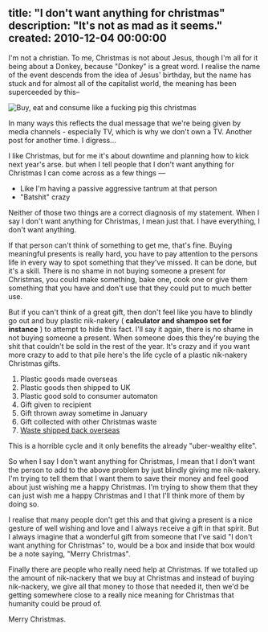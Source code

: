 title: "I don't want anything for christmas"
description: "It's not as mad as it seems."
created: 2010-12-04 00:00:00
---

I'm not a christian. To me, Christmas is not about Jesus, though I'm all for it being about a Donkey, because "Donkey" is a great word. I realise the name of the event descends from the idea of Jesus' birthday, but the name has stuck and for almost all of the capitalist world, the meaning has been superceeded by this&ndash; 

![Buy, eat and consume like a fucking pig this christmas](http://media.jamiecurle.com/uploads/2010/12/04/blogimage/Buy__eat_and_consume_like_a_fucking_pig_this_christmas.850x600.jpg)

In many ways this reflects the dual message that we're being given by media channels - especially TV, which is why we don't own a TV. Another post for another time. I digress...

I like Christmas, but for me it's about downtime and planning how to kick next year's arse. but when I tell people that I don't want anything for Christmas I can come across as a few things &mdash;

* Like I'm having a passive aggressive tantrum at that person
* "Batshit" crazy

Neither of those two things are a correct diagnosis of my statement. When I say I don't want anything for Christmas, I mean just that. I have everything, I don't want anything.  

If that person can't think of something to get me, that's fine. Buying meaningful presents is really hard, you have to pay attention to the persons life in every way to spot something that they've missed. It can be done, but it's a skill.  There is no shame in not buying someone a present for Christmas, you could make something, bake one, cook one or give them something that you have and don't use that they could put to much better use.

But if you can't think of a great gift, then don't feel like you have to blindly go out and buy plastic nik-nakery ( __calculator and shampoo set for instance__ ) to attempt to hide this fact. I'll say it again, there is no shame in not buying someone a present. When someone does this they're buying the shit that couldn't be sold in the rest of the year. It's crazy and if you want more crazy to add to that pile here's the life cycle of a plastic nik-nakery Christmas gifts.

1. Plastic goods made overseas
2. Plastic goods then shipped to UK
3. Plastic good sold to consumer automaton
4. Gift given to recipient
5. Gift thrown away sometime in January
6. Gift collected with other Christmas waste
7. [Waste shipped back overseas](http://www.guardian.co.uk/society/2004/sep/20/environment.china)

This is a horrible cycle and it only benefits the already "uber-wealthy elite".

So when I say I don't want anything for Christmas, I mean that I don't want the person to add to the above problem by just blindly giving me nik-nakery. I'm trying to tell them that I want them to save their money and feel good about just wishing me a happy Christmas. I'm trying to show them that they can just wish me a happy Christmas and I that I'll think more of them by doing so. 

I realise that many people don't get this and that giving a present is a nice gesture of well wishing and love and I always receive a gift in that spirit. But I always imagine that a wonderful gift from someone that I've said "I don't want anything for Christmas" to, would be a box and inside that box would be a note saying, "Merry Christmas". 

Finally there are people who really need help at Christmas. If we totalled up the amount of nik-nackery that we buy at Christmas and instead of buying nik-nackery, we give all that money to those that needed it, then we'd be getting somewhere close to a really nice meaning for Christmas that humanity could be proud of.

Merry Christmas.
